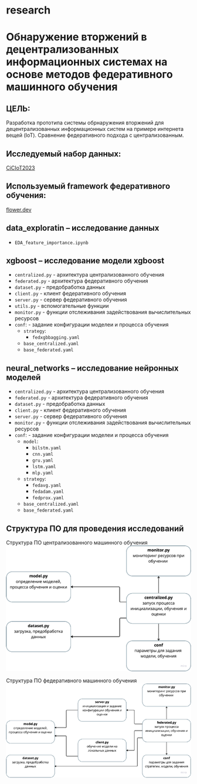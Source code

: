 # research
# Обнаружение вторжений в децентрализованных информационных системах на основе методов федеративного машинного обучения

## ЦЕЛЬ:
Разработка прототипа системы обрнаружения вторжений для децентрализованных информационных систем на примере интернета вещей (IoT).
Сравнение федеративного подхода с централизованным.

## Исследуемый набор данных:
[CiCIoT2023](https://www.unb.ca/cic/datasets/iotdataset-2023.html)

## Используемый framework федеративного обучения:
[flower.dev](https://flower.dev)

## data_exploratin – исследование данных
- `EDA_feature_importance.ipynb`

## xgboost – исследование модели xgboost
- `centralized.py` - архитектура централизованного обучения
- `federated.py` - архитектура федеративного обучения
- `dataset.py` - предобработка данных
- `client.py` - клиент федеративного обучения
- `server.py` - сервер федеративного обучения
- `utils.py` - вспомогательные функции
- `monitor.py` - функции отслеживания задействования вычислительных ресурсов
- `conf`: - задание конфигурации моделеи и процесса обучения
  - `strategy`:
    - `fedxgbbagging.yaml`   
  - `base_centralized.yaml`
  - `base_federated.yaml` 
  

## neural_networks – исследование нейронных моделей
- `centralized.py` - архитектура централизованного обучения
- `federated.py` - архитектура федеративного обучения
- `dataset.py` - предобработка данных
- `client.py` - клиент федеративного обучения
- `server.py` - сервер федеративного обучения
- `monitor.py` - функции отслеживания задействования вычислительных ресурсов
- `conf`: - задание конфигурации моделеи и процесса обучения
  - `model`:
    - `bilstm.yaml`
    - `cnn.yaml`
    - `gru.yaml`
    - `lstm.yaml`
    - `mlp.yaml`
  - `strategy`:
    - `fedavg.yaml`
    - `fedadam.yaml`
    - `fedprox.yaml`
  - `base_centralized.yaml`
  - `base_federated.yaml`

## Структура ПО для проведения исследований
Структура ПО централизованного машинного обучения
![Структура ПО централизованного машинного обучения](structure_centr.png)


Структура ПО федеративного машинного обучения
![Структура ПО федеративного машинного обучения](structure_federat.png)


